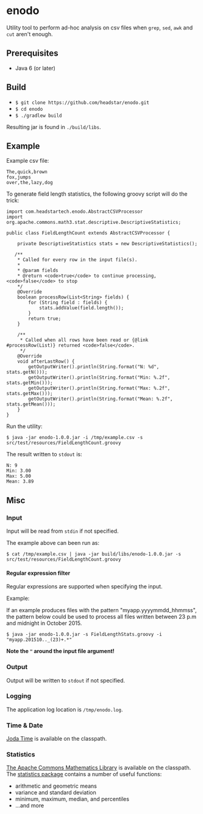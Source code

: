 # enodo
Utility tool to perform ad-hoc analysis on csv files when `grep`, `sed`, `awk` and `cut` aren't enough.

## Prerequisites
* Java 6 (or later)

## Build
* `$ git clone https://github.com/headstar/enodo.git`
* `$ cd enodo`
* `$ ./gradlew build`

Resulting jar is found in `./build/libs`.

## Example

Example csv file:

    The,quick,brown
    fox,jumps
    over,the,lazy,dog


To generate field length statistics, the following groovy script will do the trick:

    import com.headstartech.enodo.AbstractCSVProcessor
    import org.apache.commons.math3.stat.descriptive.DescriptiveStatistics;

    public class FieldLengthCount extends AbstractCSVProcessor {

        private DescriptiveStatistics stats = new DescriptiveStatistics();

       /**
        * Called for every row in the input file(s).
        *
        * @param fields
        * @return <code>true</code> to continue processing, <code>false</code> to stop
        */
        @Override
        boolean processRow(List<String> fields) {
            for (String field : fields) {
                stats.addValue(field.length());
            }
            return true;
        }

        /**
         * Called when all rows have been read or {@link #processRow(List)} returned <code>false</code>.
         */
        @Override
        void afterLastRow() {
            getOutputWriter().println(String.format("N: %d", stats.getN()));
            getOutputWriter().println(String.format("Min: %.2f", stats.getMin()));
            getOutputWriter().println(String.format("Max: %.2f", stats.getMax()));
            getOutputWriter().println(String.format("Mean: %.2f", stats.getMean()));
        }
    }

 
  
Run the utility:

`$ java -jar enodo-1.0.0.jar -i /tmp/example.csv -s src/test/resources/FieldLengthCount.groovy`
  
The result written to `stdout` is:

    N: 9
    Min: 3.00
    Max: 5.00
    Mean: 3.89

## Misc

### Input
Input will be read from `stdin` if not specified. 

The example above can been run as:

`$ cat /tmp/example.csv | java -jar build/libs/enodo-1.0.0.jar -s src/test/resources/FieldLengthCount.groovy`

#### Regular expression filter
Regular expressions are supported when specifying the input.

Example:

If an example produces files with the pattern "myapp.yyyymmdd_hhmmss", the pattern below could be used to process all files written between 23 p.m and midnight in October 2015.

`$ java -jar enodo-1.0.0.jar -s FieldLengthStats.groovy -i "myapp.201510.._(23)+.*"`

**Note the `"` around the input file argument!**

### Output
Output will be written to `stdout` if not specified.

### Logging
The application log location is `/tmp/enodo.log`.

### Time & Date
[Joda Time](http://www.joda.org/joda-time/) is available on the classpath.

### Statistics
[The Apache Commons Mathematics Library](http://commons.apache.org/proper/commons-math/) is available on the classpath. The [statistics package](http://commons.apache.org/proper/commons-math/userguide/stat.html#a1.2_Descriptive_statistics) contains a number of useful functions:
* arithmetic and geometric means
* variance and standard deviation
* minimum, maximum, median, and percentiles
* ...and more
